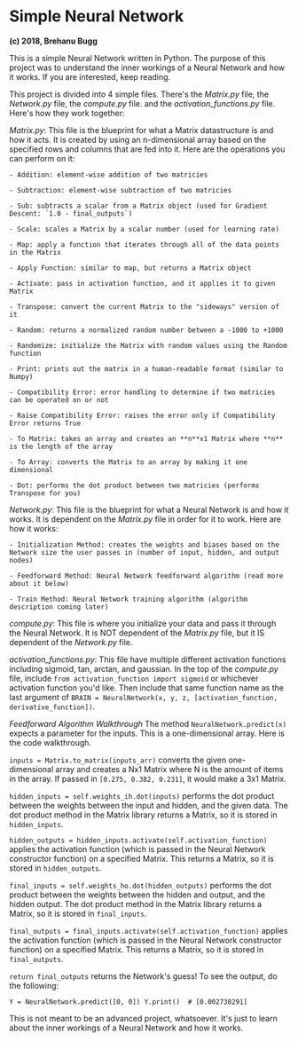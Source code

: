 # Simple Neural Network
**(c) 2018, Brehanu Bugg**

This is a simple Neural Network written in Python. The purpose of this project was to understand the inner workings of a Neural Network and how it works. If you are interested, keep reading.

This project is divided into 4 simple files. There's the *Matrix.py* file, the *Network.py* file, the *compute.py* file. and the *activation_functions.py* file. Here's how they work together:

  *Matrix.py*: This file is the blueprint for what a Matrix datastructure is and how it acts. It is created by using an n-dimensional array based on the specified rows and columns that are fed into it. Here are the operations you can perform on it:
  
    - Addition: element-wise addition of two matricies
    
    - Subtraction: element-wise subtraction of two matricies
    
    - Sub: subtracts a scalar from a Matrix object (used for Gradient Descent: `1.0 - final_outputs`)
    
    - Scale: scales a Matrix by a scalar number (used for learning rate)
    
    - Map: apply a function that iterates through all of the data points in the Matrix
    
    - Apply Function: similar to map, but returns a Matrix object
    
    - Activate: pass in activation function, and it applies it to given Matrix
    
    - Transpose: convert the current Matrix to the "sideways" version of it
    
    - Random: returns a normalized random number between a -1000 to +1000
    
    - Randomize: initialize the Matrix with random values using the Random function
    
    - Print: prints out the matrix in a human-readable format (similar to Numpy)
    
    - Compatibility Error: error handling to determine if two matricies can be operated on or not
    
    - Raise Compatibility Error: raises the error only if Compatibility Error returns True
    
    - To Matrix: takes an array and creates an **n**x1 Matrix where **n** is the length of the array
    
    - To Array: converts the Matrix to an array by making it one dimensional
    
    - Dot: performs the dot product between two matricies (performs Transpose for you)

  *Network.py*: This file is the blueprint for what a Neural Network is and how it works. It is dependent on the *Matrix.py* file in order for it to work. Here are how it works:
  
    - Initialization Method: creates the weights and biases based on the Network size the user passes in (number of input, hidden, and output nodes)
    
    - Feedforward Method: Neural Network feedforward algorithm (read more about it below)
    
    - Train Method: Neural Network training algorithm (algorithm description coming later)
    
  *compute.py*: This file is where you initialize your data and pass it through the Neural Network. It is NOT dependent of the *Matrix.py* file, but it IS dependent of the *Network.py* file.
  
 *activation_functions.py*: This file have multiple different activation functions including sigmoid, tan, arctan, and gaussian. In the top of the *compute.py* file, include `from activation_function import sigmoid` or whichever activation function you'd like. Then include that same function name as the last argument of `BRAIN = NeuralNetwork(x, y, z, [activation_function, derivative_function])`. 

*Feedforward Algorithm Walkthrough*
The method ``NeuralNetwork.predict(x)`` expects a parameter for the inputs. This is a one-dimensional array. Here is the code walkthrough.

``inputs = Matrix.to_matrix(inputs_arr)`` converts the given one-dimensional array and creates a Nx1 Matrix where N is the amount of items in the array. If passed in ``[0.275, 0.382, 0.231]``, it would make a 3x1 Matrix.

``hidden_inputs = self.weights_ih.dot(inputs)`` performs the dot product between the weights between the input and hidden, and the given data. The dot product method in the Matrix library returns a Matrix, so it is stored in ``hidden_inputs``.

``hidden_outputs = hidden_inputs.activate(self.activation_function)`` applies the activation function (which is passed in the Neural Network constructor function) on a specified Matrix. This returns a Matrix, so it is stored in ``hidden_outputs``.

``final_inputs = self.weights_ho.dot(hidden_outputs)`` performs the dot product between the weights between the hidden and output, and the hidden output. The dot product method in the Matrix library returns a Matrix, so it is stored in ``final_inputs``.

``final_outputs = final_inputs.activate(self.activation_function)`` applies the activation function (which is passed in the Neural Network constructor function) on a specified Matrix. This returns a Matrix, so it is stored in ``final_outputs``.

``return final_outputs`` returns the Network's guess! To see the output, do the following:

``Y = NeuralNetwork.predict([0, 0])
  Y.print()  # [0.002738291]``

This is not meant to be an advanced project, whatsoever. It's just to learn about the inner workings of a Neural Network and how it works. 
